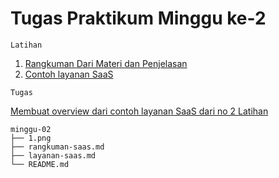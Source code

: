# Tugas Praktikum Minggu ke-2

```
Latihan
```
1. [Rangkuman Dari Materi dan Penjelasan](rangkuman-saas.md)
2. [Contoh layanan SaaS](rangkuman-saas.md)

```
Tugas
```
[Membuat overview dari contoh layanan SaaS dari no 2 Latihan](layanan-saas.md)


```
minggu-02
├── 1.png
├── rangkuman-saas.md
├── layanan-saas.md
└── README.md
```
